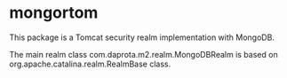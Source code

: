 mongortom
=========

This package is a Tomcat security realm implementation with MongoDB.

The main realm class com.daprota.m2.realm.MongoDBRealm is based on 
org.apache.catalina.realm.RealmBase class.

